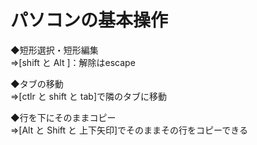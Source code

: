 # パソコンの基本操作

◆短形選択・短形編集  
⇒[shift と Alt ]：解除はescape

◆タブの移動  
⇒[ctlr と shift と tab]で隣のタブに移動

◆行を下にそのままコピー  
⇒[Alt と Shift と 上下矢印]でそのままその行をコピーできる